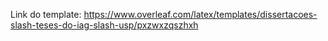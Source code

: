Link do template: https://www.overleaf.com/latex/templates/dissertacoes-slash-teses-do-iag-slash-usp/pxzwxzqszhxh
